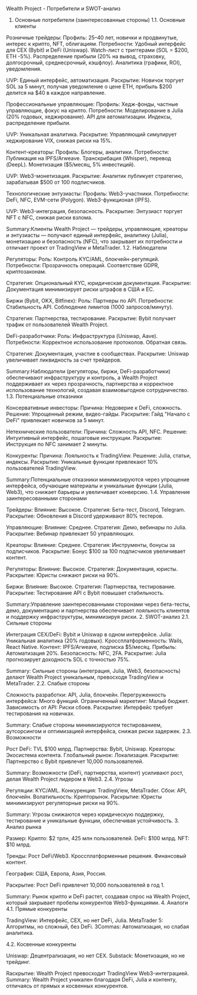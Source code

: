Wealth Project - Потребители и SWOT-анализ
1. Основные потребители (заинтересованные стороны)
1.1. Основные клиенты

Розничные трейдеры:
Профиль: 25–40 лет, новички и продвинутые, интерес к крипто, NFT, облигациям.
Потребности:
Удобный интерфейс для CEX (Bybit) и DeFi (Uniswap).
Watch-лист с триггерами (SOL = $200, ETH -5%).
Распределение прибыли (20% на вывод, страховку, долгосрочный, среднесрочный, кэшфлоу).
Аналитика (графики, ROI), уведомления.


UVP: Единый интерфейс, автоматизация.
Раскрытие: Новичок торгует SOL за 5 минут, получая уведомление о цене ETH, прибыль $200 делится на $40 в каждое направление.


Профессиональные управляющие:
Профиль: Хедж-фонды, частные управляющие, фокус на крипто.
Потребности:
Моделирование в Julia (20% годовых, хеджирование).
API для автоматизации.
Индексы, распределение прибыли.


UVP: Уникальная аналитика.
Раскрытие: Управляющий симулирует хеджирование VIX, снижая риски на 15%.


Контент-креаторы:
Профиль: Блогеры, аналитики.
Потребности:
Публикация на IPFS/Arweave.
Транскрибация (Whisper), перевод (DeepL).
Монетизация ($5/месяц, 5% инвестиций).


UVP: Web3-монетизация.
Раскрытие: Аналитик публикует стратегию, зарабатывая $500 от 100 подписчиков.


Технологические энтузиасты:
Профиль: Web3-участники.
Потребности:
DeFi, NFC, EVM-сети (Polygon).
Web3-функционал (IPFS).


UVP: Web3-интеграция, безопасность.
Раскрытие: Энтузиаст торгует NFT с NFC, снижая риски взлома.



Summary:Клиенты Wealth Project — трейдеры, управляющие, креаторы и энтузиасты — получают единый интерфейс, аналитику (Julia), монетизацию и безопасность (NFC), что закрывает их потребности и отличает проект от TradingView и MetaTrader.
1.2. Наблюдатели

Регуляторы:
Роль: Контроль KYC/AML, блокчейн-регуляций.
Потребности:
Прозрачность операций.
Соответствие GDPR, криптозаконам.


Стратегия: Опциональный KYC, юридическая документация.
Раскрытие: Документация минимизирует риски штрафов в США и ЕС.


Биржи (Bybit, OKX, Bitfinex):
Роль: Партнеры по API.
Потребности:
Стабильность API.
Соблюдение лимитов (1000 запросов/минуту).


Стратегия: Партнерства, тестирование.
Раскрытие: Bybit получает трафик от пользователей Wealth Project.


DeFi-разработчики:
Роль: Инфраструктура (Uniswap, Aave).
Потребности:
Корректное использование протоколов.
Обратная связь.


Стратегия: Документация, участие в сообществах.
Раскрытие: Uniswap увеличивает ликвидность за счет трейдеров.



Summary:Наблюдатели (регуляторы, биржи, DeFi-разработчики) обеспечивают инфраструктуру и контроль, а Wealth Project поддерживает их через прозрачность, партнерства и корректное использование технологий, создавая взаимовыгодное сотрудничество.
1.3. Потенциальные отказники

Консервативные инвесторы:
Причина: Недоверие к DeFi, сложность.
Решение: Упрощенный режим, видео-гайды.
Раскрытие: Гайд "Начало с DeFi" привлекает новичков за 5 минут.


Нетехнические пользователи:
Причина: Сложность API, NFC.
Решение: Интуитивный интерфейс, пошаговые инструкции.
Раскрытие: Инструкция по NFC занимает 2 минуты.


Конкуренты:
Причина: Лояльность к TradingView.
Решение: Julia, статьи, индексы.
Раскрытие: Уникальные функции привлекают 10% пользователей TradingView.



Summary:Потенциальные отказники минимизируются через упрощение интерфейса, обучающие материалы и уникальные функции (Julia, Web3), что снижает барьеры и увеличивает конверсию.
1.4. Управление заинтересованными сторонами

Трейдеры:
Влияние: Высокое.
Стратегия: Бета-тест, Discord, Telegram.
Раскрытие: Обновления в Discord удерживают 80% тестеров.


Управляющие:
Влияние: Среднее.
Стратегия: Демо, вебинары по Julia.
Раскрытие: Вебинар привлекает 50 управляющих.


Креаторы:
Влияние: Среднее.
Стратегия: Инструменты, бонусы за подписчиков.
Раскрытие: Бонус $100 за 100 подписчиков увеличивает контент.


Регуляторы:
Влияние: Высокое.
Стратегия: Документация, юристы.
Раскрытие: Юристы снижают риски на 90%.


Биржи:
Влияние: Высокое.
Стратегия: Партнерства, тестирование.
Раскрытие: Тестирование API с Bybit повышает стабильность.



Summary:Управление заинтересованными сторонами через бета-тесты, демо, документацию и партнерства обеспечивает лояльность клиентов и поддержку инфраструктуры, минимизируя риски.
2. SWOT-анализ
2.1. Сильные стороны

Интеграция CEX/DeFi: Bybit и Uniswap в одном интерфейсе.
Julia: Уникальная аналитика (20% годовых).
Кроссплатформенность: Wails, React Native.
Контент: IPFS/Arweave, подписка $5/месяц.
Прибыль: Автоматизация 20%.
Безопасность: NFC, 2FA.
Раскрытие: Julia прогнозирует доходность SOL с точностью 75%.

Summary: Сильные стороны (интеграция, Julia, Web3, безопасность) делают Wealth Project уникальным, превосходя TradingView и MetaTrader.
2.2. Слабые стороны

Сложность разработки: API, Julia, блокчейн.
Перегруженность интерфейса: Много функций.
Ограниченный маркетинг: Малый бюджет.
Зависимость от API: Риски сбоев.
Раскрытие: Интерфейс требует тестирования на новичках.

Summary: Слабые стороны минимизируются тестированием, аутсорсингом и оптимизацией интерфейса, снижая риски задержек.
2.3. Возможности

Рост DeFi: TVL $100 млрд.
Партнерства: Bybit, Uniswap.
Креаторы: Экосистема контента.
Глобальный рынок: Локализация.
Раскрытие: Партнерство с Bybit привлечет 10,000 пользователей.

Summary: Возможности (DeFi, партнерства, контент) усиливают рост, делая Wealth Project лидером в Web3.
2.4. Угрозы

Регуляции: KYC/AML.
Конкуренция: TradingView, MetaTrader.
Сбои: API, блокчейн.
Волатильность: Крипторынок.
Раскрытие: Юристы минимизируют регуляторные риски на 90%.

Summary: Угрозы снижаются через юридическую поддержку, тестирование и уникальные функции, обеспечивая устойчивость.
3. Анализ рынка

Размер:
Крипто: $2 трлн, 425 млн пользователей.
DeFi: $100 млрд.
NFT: $10 млрд.


Тренды:
Рост DeFi/Web3.
Кроссплатформенные решения.
Финансовый контент.


География:
США, Европа, Азия, Россия.


Раскрытие: Рост DeFi привлечет 10,000 пользователей в год 1.

Summary: Рынок крипто и DeFi растет, создавая спрос на Wealth Project, который закрывает пробелы конкурентов Web3-функциями.
4. Аналоги
4.1. Прямые конкуренты

TradingView: Интерфейс, CEX, но нет DeFi, Julia.
MetaTrader 5: Алгоритмы, но сложный, без DeFi.
3Commas: Автоматизация, но слабая аналитика.

4.2. Косвенные конкуренты

Uniswap: Децентрализация, но нет CEX.
Substack: Монетизация, но не трейдинг.

Raскрытие: Wealth Project превосходит TradingView Web3-интеграцией.
Summary: Wealth Project уникален благодаря DeFi, Julia и контенту, отличаясь от прямых и косвенных конкурентов.
